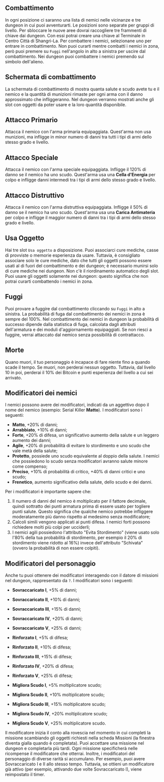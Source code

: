 ## Combattimento
In ogni posizione ci saranno una lista di nemici nelle vicinanze e tre dungeon in cui puoi avventurarti. Le posizioni sono separate per gruppi di livello. Per sbloccare le nuove aree dovrai raccogliere tre frammenti di chiave dai dungeon. Con essi potrai creare una chiave al Terminale in Centro Città di Shangri-La. Per combattere i nemici, selezionane uno per entrare in combattimento. Non puoi curarti mentre combatti i nemici in zona, però puoi premere su `Fuggi` nell'angolo in alto a sinistra per uscire dal combattimento. Nei dungeon puoi combattere i nemici premendo sul simbolo dell'alieno. 
## Schermata di combattimento
La schermata di combattimento di mostra quanta salute e scudo avete tu e il nemico e la quantità di munizioni rimaste per ogni arma con il danno approssimato che infliggeranno. Nel dungeon verranno mostrati anche gli slot con oggetti da poter usare e la loro quantità disponibile.

## Attacco Primario
Attacca il nemico con l'arma primaria equipaggiata. Quest'arma non usa munizioni, ma infligge in minor numero di danni tra tutti i tipi di armi dello stesso grado e livello.

## Attacco Speciale
Attacca il nemico con l'arma speciale equipaggiata. Infligge il 120% di danno se il nemico ha uno scudo. Quest'arma usa una **Cella d'Energia** per colpo e infligge danni intermedi tra i tipi di armi dello stesso grado e livello.

## Attacco Distruttivo
Attacca il nemico con l'arma distruttiva equipaggiata. Infligge il 50% di danno se il nemico ha uno scudo. Quest'arma usa una **Carica Antimateria** per colpo e infligge il maggior numero di danni tra i tipi di armi dello stesso grado e livello.

## Usa Oggetto
Hai tre slot `Usa oggetto` a disposizione. Puoi associarci cure mediche, casse di provviste o memorie esperienza da usare. Tuttavia, è consigliato associare solo le cure mediche, dato che tutti gli oggetti possono essere usati al di fuori del combattimento e dei dungeon; è necessario munirsi solo di cure mediche nei dungeon. Non c'è il riordinamento automatico degli slot. Puoi usare gli oggetti solamente nei dungeon: questo significa che non potrai curarti combattendo i nemici in zona.

## Fuggi
Puoi provare a fuggire dal combattimento cliccando su `Fuggi` in alto a sinistra. La probabilità di fuga dal combattimento dei nemici in zona è sempre del 100%. Nel combattimento dei nemici in dungeon la probabilità di successo dipende dalla statistica di fuga, calcolata dagli attributi dell'armatura e dei moduli d'aggiornamento equipaggiati. Se non riesci a fuggire, verrai attaccato dal nemico senza possibilità di contrattacco.

## Morte
Quano muori, il tuo personaggio è incapace di fare niente fino a quando scade il tempo. Se muori, non perderai nessun oggetto. Tuttavia, dal livello 10 in poi, perderai il 10% dei Bitcoin e punti esperienza del livello a cui sei arrivato.
  
## Modificatori dei nemici
I nemici possono avere dei modificatori, indicati da un aggettivo dopo il nome del nemico (esempio: Serial Killer **Matto**). I modificatori sono i seguenti:
  
- **Matto**, +20% di danni;
- **Arrabbiato**, +10% di danni;
- **Forte**, +20% di difesa, un significativo aumento della salute e un leggero aumento dei danni;
- **Agile**, +20% di probabilità di evitare lo stordimento e uno scudo che vale metà della salute;
 - **Protetto**, possiede uno scudo equivalente al doppio della salute. I nemici che possiedono lo scudo senza modificatori avranno salute minore come compenso;
 - **Preciso**, +10% di probabilità di critico, +40% di danni critici e uno scudo;
 - **Frenetico**, aumento significativo della salute, dello scudo e dei danni.

Per i modificatori è importante sapere che:
1. Il numero di danni del nemico è moltiplicato per il fattore decimale, quindi sottratto dei punti armatura prima di essere usato per togliere punti salute. Questo significa che qualche nemico potrebbe infliggere moderatamente più danno rispetto al medesimo senza modificatore;
2. Calcoli simili vengono applicati ai punti difesa. I nemici forti possono richiedere molti più colpi per ucciderli;
3. I nemici agili possiedono l'attributo "Evita Stordimento" (viene usato solo l'80% della tua probabilità di stordimento, per esempio il 20% di stordimento viene ridotto al 16%) invece dell'attributo "Schivata" (ovvero la probabilità di non essere colpiti).
  
## Modificatori del personaggio
Anche tu puoi ottenere dei modificatori interagendo con il datore di missioni nel dungeon, rappresentato da `?`. I modificatori sono i seguenti:

- **Sovraccaricato I**, +5% di danni;
- **Sovraccaricato II**, +10% di danni;
- **Sovraccaricato III**, +15% di danni;
- **Sovraccaricato IV**, +20% di danni;
- **Sovraccaricato V**, +25% di danni;

- **Rinforzato I**, +5% di difesa;
- **Rinforzato II**, +10% di difesa;
- **Rinforzato III**, +15% di difesa;
- **Rinforzato IV**, +20% di difesa;
- **Rinforzato V**, +25% di difesa;

- **Migliora Scudo I**, +5% moltiplicatore scudo;
- **Migliora Scudo II**, +10% moltiplicatore scudo;
- **Migliora Scudo III**, +15% moltiplicatore scudo;
- **Migliora Scudo IV**, +20% moltiplicatore scudo;
- **Migliora Scudo V**, +25% moltiplicatore scudo.

Il modificatore inizia il conto alla rovescia nel momento in cui completi la missione scambiando gli oggetti richiesti nella scheda Missioni (la finestra diventa gialla quando è completata). Puoi accettare una missione nel dungeon e completarla più tardi. Ogni missione specificherà nelle ricompense il modificatore che otterrai. Inoltre, i modificatori del personaggio di diverse rarità si accumulano. Per esempio, puoi avere Sovraccaricato I e II allo stesso tempo. Tuttavia, se ottieni un modificatore già attivo (per esempio, attivando due volte Sovraccaricato I), viene reimpostato il timer.